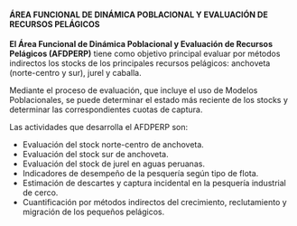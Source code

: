 #### ÁREA FUNCIONAL DE DINÁMICA POBLACIONAL Y EVALUACIÓN DE RECURSOS PELÁGICOS

**El Área Funcional de Dinámica Poblacional y Evaluación de Recursos Pelágicos (AFDPERP)** tiene como objetivo principal evaluar por métodos indirectos los stocks de los principales recursos pelágicos: anchoveta (norte-centro y sur), jurel y caballa.

Mediante el proceso de evaluación, que incluye el uso de Modelos Poblacionales, se puede determinar el estado más reciente de los stocks y determinar las correspondientes cuotas de captura.

Las actividades que desarrolla el AFDPERP son:

- Evaluación del stock norte-centro de anchoveta.
- Evaluación del stock sur de anchoveta.
- Evaluación del stock de jurel en aguas peruanas.
- Indicadores de desempeño de la pesquería según tipo de flota.
- Estimación de descartes y captura incidental en la pesquería industrial de cerco.
- Cuantificación por métodos indirectos del crecimiento, reclutamiento y migración de los pequeños pelágicos.
